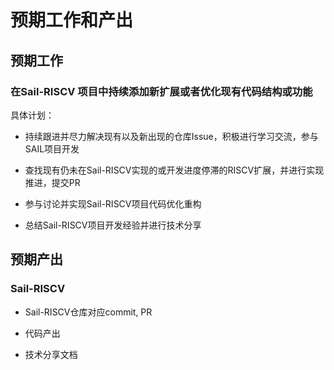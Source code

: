 # 预期工作和产出

## 预期工作

### 在Sail-RISCV 项目中持续添加新扩展或者优化现有代码结构或功能

具体计划：

- 持续跟进并尽力解决现有以及新出现的仓库Issue，积极进行学习交流，参与SAIL项目开发

- 查找现有仍未在Sail-RISCV实现的或开发进度停滞的RISCV扩展，并进行实现推进，提交PR

- 参与讨论并实现Sail-RISCV项目代码优化重构

- 总结Sail-RISCV项目开发经验并进行技术分享

## 预期产出

### Sail-RISCV

- Sail-RISCV仓库对应commit, PR

- 代码产出

- 技术分享文档
